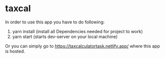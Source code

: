 # taxcal

In order to use this app you have to do following:

1. yarn install (install all Dependencies needed for project to work)
2. yarn start (starts dev-server on your local machine)

Or you can simply go to https://taxcalculatortask.netlify.app/ where this app is hosted.
